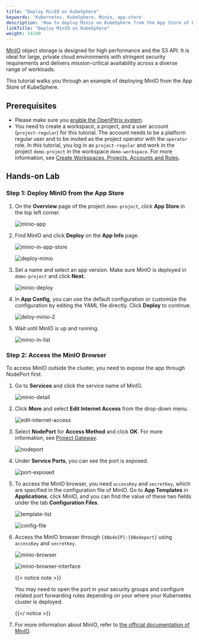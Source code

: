 ```yaml
---
title: "Deploy MinIO on KubeSphere"
keywords: 'Kubernetes, KubeSphere, Minio, app-store'
description: 'How to deploy Minio on KubeSphere from the App Store of KubeSphere'
linkTitle: "Deploy MinIO on KubeSphere"
weight: 14240
---
```

[MinIO](https://min.io/) object storage is designed for high performance and the S3 API. It is ideal for large, private cloud environments with stringent security requirements and delivers mission-critical availability across a diverse range of workloads.

This tutorial walks you through an example of deploying MinIO from the App Store of KubeSphere.

## Prerequisites

- Please make sure you [enable the OpenPitrix system](../../../pluggable-components/app-store/).
- You need to create a workspace, a project, and a user account (`project-regular`) for this tutorial. The account needs to be a platform regular user and to be invited as the project operator with the `operator` role. In this tutorial, you log in as `project-regular` and work in the project `demo-project` in the workspace `demo-workspace`. For more information, see [Create Workspaces, Projects, Accounts and Roles](../../../quick-start/create-workspace-and-project/).

## Hands-on Lab

### Step 1: Deploy MinIO from the App Store

1. On the **Overview** page of the project `demo-project`, click **App Store** in the top left corner.

   ![minio-app](/images/docs/appstore/built-in-apps/minio-app/minio-app.jpg)

2. Find MinIO and click **Deploy** on the **App Info** page.

   ![minio-in-app-store](/images/docs/appstore/built-in-apps/minio-app/minio-in-app-store.jpg)

   ![deploy-minio](/images/docs/appstore/built-in-apps/minio-app/deploy-minio.jpg)

3. Set a name and select an app version. Make sure MinIO is deployed in `demo-project` and click **Next**.

   ![minio-deploy](/images/docs/appstore/built-in-apps/minio-app/minio-deploy.jpg)

4. In **App Config**, you can use the default configuration or customize the configuration by editing the YAML file directly. Click **Deploy** to continue.

   ![deloy-minio-2](/images/docs/appstore/built-in-apps/minio-app/deloy-minio-2.jpg)

5. Wait until MinIO is up and running.

   ![minio-in-list](/images/docs/appstore/built-in-apps/minio-app/minio-in-list.jpg)

### Step 2: Access the MinIO Browser

To access MinIO outside the cluster, you need to expose the app through NodePort first.

1. Go to **Services** and click the service name of MinIO.

   ![minio-detail](/images/docs/appstore/built-in-apps/minio-app/minio-detail.jpg)

2. Click **More** and select **Edit Internet Access** from the drop-down menu.

   ![edit-internet-access](/images/docs/appstore/built-in-apps/minio-app/edit-internet-access.jpg)

3. Select **NodePort** for **Access Method** and click **OK**. For more information, see [Project Gateway](../../../project-administration/project-gateway/).

   ![nodeport](/images/docs/appstore/built-in-apps/minio-app/nodeport.jpg)

4. Under **Service Ports**, you can see the port is exposed.

   ![port-exposed](/images/docs/appstore/built-in-apps/minio-app/port-exposed.jpg)

5. To access the MinIO browser, you need `accessKey` and `secretKey`, which are specified in the configuration file of MinIO. Go to **App Templates** in **Applications**, click MinIO, and you can find the value of these two fields under the tab **Configuration Files**.

   ![template-list](/images/docs/appstore/built-in-apps/minio-app/template-list.jpg)

   ![config-file](/images/docs/appstore/built-in-apps/minio-app/config-file.jpg)

6. Access the MinIO browser through `{$NodeIP}:{$Nodeport}` using `accessKey` and `secretKey`.

   ![minio-browser](/images/docs/appstore/built-in-apps/minio-app/minio-browser.jpg)

   ![minio-browser-interface](/images/docs/appstore/built-in-apps/minio-app/minio-browser-interface.jpg)

   {{< notice note >}}

   You may need to open the port in your security groups and configure related port forwarding rules depending on your where your Kubernetes cluster is deployed.

   {{</ notice >}} 

7. For more information about MinIO, refer to [the official documentation of MinIO](https://docs.min.io/).